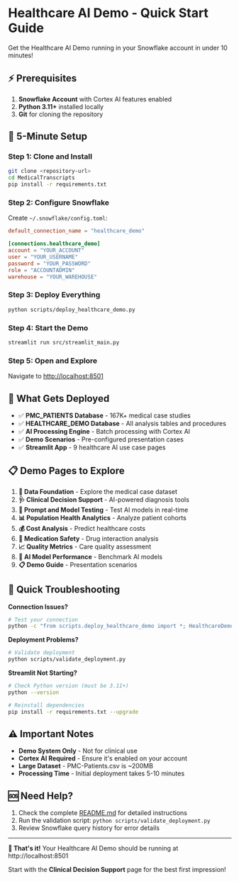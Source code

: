# Healthcare AI Demo - Quick Start Guide

Get the Healthcare AI Demo running in your Snowflake account in under 10 minutes!

## ⚡ Prerequisites

1. **Snowflake Account** with Cortex AI features enabled
2. **Python 3.11+** installed locally
3. **Git** for cloning the repository

## 🚀 5-Minute Setup

### Step 1: Clone and Install
```bash
git clone <repository-url>
cd MedicalTranscripts
pip install -r requirements.txt
```

### Step 2: Configure Snowflake
Create `~/.snowflake/config.toml`:
```toml
default_connection_name = "healthcare_demo"

[connections.healthcare_demo]
account = "YOUR_ACCOUNT"
user = "YOUR_USERNAME"
password = "YOUR_PASSWORD"
role = "ACCOUNTADMIN"
warehouse = "YOUR_WAREHOUSE"
```

### Step 3: Deploy Everything
```bash
python scripts/deploy_healthcare_demo.py
```

### Step 4: Start the Demo
```bash
streamlit run src/streamlit_main.py
```

### Step 5: Open and Explore
Navigate to [http://localhost:8501](http://localhost:8501)

## 🎯 What Gets Deployed

- ✅ **PMC_PATIENTS Database** - 167K+ medical case studies
- ✅ **HEALTHCARE_DEMO Database** - All analysis tables and procedures
- ✅ **AI Processing Engine** - Batch processing with Cortex AI
- ✅ **Demo Scenarios** - Pre-configured presentation cases
- ✅ **Streamlit App** - 9 healthcare AI use case pages

## 📋 Demo Pages to Explore

1. **🏥 Data Foundation** - Explore the medical case dataset
2. **🩺 Clinical Decision Support** - AI-powered diagnosis tools  
3. **🔬 Prompt and Model Testing** - Test AI models in real-time
4. **📊 Population Health Analytics** - Analyze patient cohorts
5. **💰 Cost Analysis** - Predict healthcare costs
6. **💊 Medication Safety** - Drug interaction analysis
7. **📈 Quality Metrics** - Care quality assessment
8. **🤖 AI Model Performance** - Benchmark AI models
9. **📋 Demo Guide** - Presentation scenarios

## 🔧 Quick Troubleshooting

**Connection Issues?**
```bash
# Test your connection
python -c "from scripts.deploy_healthcare_demo import *; HealthcareDemoDeployment().get_connection()"
```

**Deployment Problems?**
```bash
# Validate deployment
python scripts/validate_deployment.py
```

**Streamlit Not Starting?**
```bash
# Check Python version (must be 3.11+)
python --version

# Reinstall dependencies
pip install -r requirements.txt --upgrade
```

## ⚠️ Important Notes

- **Demo System Only** - Not for clinical use
- **Cortex AI Required** - Ensure it's enabled on your account  
- **Large Dataset** - PMC-Patients.csv is ~200MB
- **Processing Time** - Initial deployment takes 5-10 minutes

## 🆘 Need Help?

1. Check the complete [README.md](README.md) for detailed instructions
2. Run the validation script: `python scripts/validate_deployment.py`
3. Review Snowflake query history for error details

---

**🎉 That's it!** Your Healthcare AI Demo should be running at http://localhost:8501

Start with the **Clinical Decision Support** page for the best first impression!
